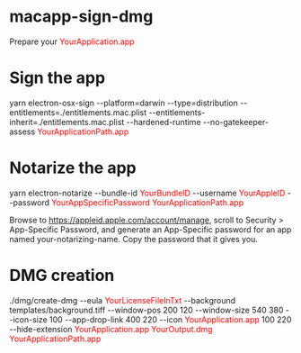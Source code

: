 # macapp-sign-dmg

Prepare your <font color=#FF0000>YourApplication.app</font>

Sign the app
===============
yarn electron-osx-sign --platform=darwin --type=distribution --entitlements=./entitlements.mac.plist --entitlements-inherit=./entitlements.mac.plist  --hardened-runtime --no-gatekeeper-assess <font color=#FF0000>YourApplicationPath.app</font>

Notarize the app
===============
yarn electron-notarize --bundle-id <font color=#FF0000>YourBundleID</font> --username <font color=#FF0000>YourAppleID</font> --password <font color=#FF0000>YourAppSpecificPassword</font> <font color=#FF0000>YourApplicationPath.app</font>

Browse to https://appleid.apple.com/account/manage, scroll to Security > App-Specific Password, and generate an App-Specific password for an app named your-notarizing-name. Copy the password that it gives you.

DMG creation
===============
./dmg/create-dmg --eula <font color=#FF0000>YourLicenseFileInTxt</font> --background templates/background.tiff --window-pos 200 120 --window-size 540 380 --icon-size 100 --app-drop-link 400 220 --icon <font color=#FF0000>YourApplication.app</font> 100 220 --hide-extension <font color=#FF0000>YourApplication.app</font> <font color=#FF0000>YourOutput.dmg</font>  <font color=#FF0000>YourApplicationPath.app</font>
